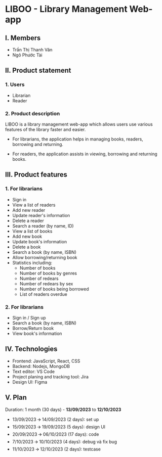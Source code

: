 # LIBOO - Library Management Web-app

## I. Members

- Trần Thị Thanh Vân
- Ngô Phước Tài

## II. Product statement

### 1. Users

- Librarian
- Reader

### 2. Product description

LIBOO is a library management web-app which allows users use various features of the library faster and easier.

- For librarians, the application helps in managing books, readers, borrowing and returning.

- For readers, the application assists in viewing, borrowing and returning books.

## III. Product features

### 1. For librarians

- Sign in
- View a list of readers
- Add new reader
- Update reader's information
- Delete a reader
- Search a reader (by name, ID)
- View a list of books
- Add new book
- Update book's information
- Delete a book
- Search a book (by name, ISBN)
- Allow borrowing/returning book
- Statistics including:
  - Number of books
  - Number of books by genres
  - Number of redears
  - Number of redears by sex
  - Number of books being borrowed
  - List of readers overdue

### 2. For librarians

- Sign in / Sign up
- Search a book (by name, ISBN)
- Borrow/Return book
- View book's information

## IV. Technologies

- Frontend: JavaScript, React, CSS
- Backend: Nodejs, MongoDB
- Text editor: VS Code
- Project planing and tracking tool: Jira
- Design UI: Figma

## V. Plan

Duration: 1 month (30 days) - **13/09/2023** to **12/10/2023**

- 13/09/2023 🡪 14/09/2023 (2 days): set up
- 15/09/2023 🡪 19/09/2023 (5 days): design UI
- 20/09/2023 🡪 06/10/2023 (17 days): code
- 7/10/2023 🡪 10/10/2023 (4 days): debug và fix bug
- 11/10/2023 🡪 12/10/2023 (2 days): testcase
